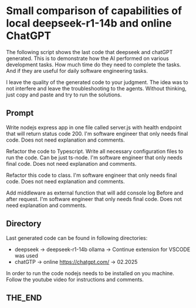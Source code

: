 # Small comparison of capabilities of local deepseek-r1-14b and online ChatGPT

The following script shows the last code that deepseek and chatGPT generated.
This is to demonstrate how the AI performed on various development tasks.
How much time do they need to complete the tasks.
And if they are useful for daily software engineering tasks.

I leave the quality of the generated code to your judgment.
The idea was to not interfere and leave the troubleshooting to the agents. 
Without thinking, just copy and paste and try to run the solutions.

## Prompt

Write nodejs express app in one file called server.js with health endpoint that will return status code 200.
I'm software engineer that only needs final code. Does not need explanation and comments.

Refactor the code to Typescript. Write all necessary configuration files to run the code. Can be just ts-node.
I'm software engineer that only needs final code. Does not need explanation and comments.

Refactor this code to class. I'm software engineer that only needs final code. Does not need explanation and comments.

Add middleware as external function that will add console log Before and after request.  I'm software engineer that only needs final code. Does not need explanation and comments.

## Directory

Last generated code can be found in following directories:

- deepseek -> deepseek-r1-14b ollama -> Continue extension for VSCODE was used
- chatGTP -> online https://chatgpt.com/ -> 02.2025

In order to run the code nodejs needs to be installed on you machine.
Follow the youtube video for instructions and comments.

## THE_END
